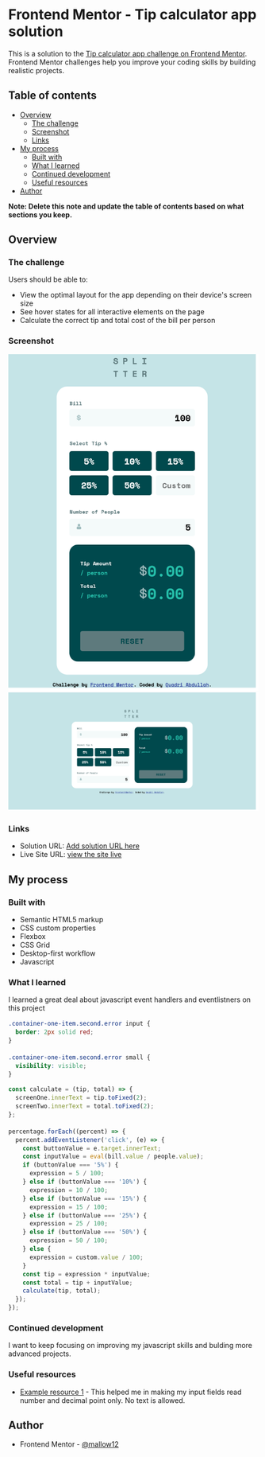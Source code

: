 # Frontend Mentor - Tip calculator app solution

This is a solution to the [Tip calculator app challenge on Frontend Mentor](https://www.frontendmentor.io/challenges/tip-calculator-app-ugJNGbJUX). Frontend Mentor challenges help you improve your coding skills by building realistic projects.

## Table of contents

- [Overview](#overview)
  - [The challenge](#the-challenge)
  - [Screenshot](#screenshot)
  - [Links](#links)
- [My process](#my-process)
  - [Built with](#built-with)
  - [What I learned](#what-i-learned)
  - [Continued development](#continued-development)
  - [Useful resources](#useful-resources)
- [Author](#author)

**Note: Delete this note and update the table of contents based on what sections you keep.**

## Overview

### The challenge

Users should be able to:

- View the optimal layout for the app depending on their device's screen size
- See hover states for all interactive elements on the page
- Calculate the correct tip and total cost of the bill per person

### Screenshot

![Mobile-Image](./images/Screenshot%202023-02-15%20at%2020-56-42%20Frontend%20Mentor%20Tip%20calculator%20app.png)
![Desktop-Image](./images/Screenshot%202023-02-15%20at%2020-55-47%20Frontend%20Mentor%20Tip%20calculator%20app.png)

### Links

- Solution URL: [Add solution URL here](https://your-solution-url.com)
- Live Site URL: [view the site live](https://abdullah-tip-calculator.netlify.app/)

## My process

### Built with

- Semantic HTML5 markup
- CSS custom properties
- Flexbox
- CSS Grid
- Desktop-first workflow
- Javascript

### What I learned

I learned a great deal about javascript event handlers and eventlistners on this project

```css
.container-one-item.second.error input {
  border: 2px solid red;
}

.container-one-item.second.error small {
  visibility: visible;
}
```

```js
const calculate = (tip, total) => {
  screenOne.innerText = tip.toFixed(2);
  screenTwo.innerText = total.toFixed(2);
};

percentage.forEach((percent) => {
  percent.addEventListener('click', (e) => {
    const buttonValue = e.target.innerText;
    const inputValue = eval(bill.value / people.value);
    if (buttonValue === '5%') {
      expression = 5 / 100;
    } else if (buttonValue === '10%') {
      expression = 10 / 100;
    } else if (buttonValue === '15%') {
      expression = 15 / 100;
    } else if (buttonValue === '25%') {
      expression = 25 / 100;
    } else if (buttonValue === '50%') {
      expression = 50 / 100;
    } else {
      expression = custom.value / 100;
    }
    const tip = expression * inputValue;
    const total = tip + inputValue;
    calculate(tip, total);
  });
});
```

### Continued development

I want to keep focusing on improving my javascript skills and bulding more advanced projects.

### Useful resources

- [Example resource 1](https://stackoverflow.com/questions/2808184/restricting-input-to-textbox-allowing-only-numbers-and-decimal-point) - This helped me in making my input fields read number and decimal point only. No text is allowed.

## Author

- Frontend Mentor - [@mallow12](https://www.frontendmentor.io/profile/mallow12)
